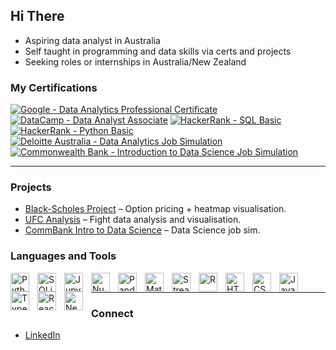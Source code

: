 ## Hi There 
- Aspiring data analyst in Australia
- Self taught in programming and data skills via certs and projects
- Seeking roles or internships in Australia/New Zealand

### My Certifications
[![Google - Data Analytics Professional Certificate](https://img.shields.io/badge/Google-Data%20Analytics%20Professional%20Certificate-blue?style=flat-square)](https://www.credly.com/badges/d66fac85-e652-4273-b5af-70fd22e7120a/linked_in_profile)
[![DataCamp - Data Analyst Associate](https://img.shields.io/badge/DataCamp-Data%20Analyst%20Associate-blue?style=flat-square)](https://www.datacamp.com/certificate/DAA0010500042986)
[![HackerRank - SQL Basic](https://img.shields.io/badge/HackerRank-SQL%20Basic-blue?style=flat-square)](https://www.hackerrank.com/certificates/02455b3e5eb1)
[![HackerRank - Python Basic](https://img.shields.io/badge/HackerRank-Python%20Basic-blue?style=flat-square)](https://www.hackerrank.com/certificates/cd802f904d60)
[![Deloitte Australia - Data Analytics Job Simulation](https://img.shields.io/badge/Deloitte%20Australia-Data%20Analytics%20Job%20Simulation-blue?style=flat-square)](https://www.theforage.com/completion-certificates/9PBTqmSxAf6zZTseP/io9DzWKe3PTsiS6GG_9PBTqmSxAf6zZTseP_68c665d8c5c1406e81f0ecaf_1760943656182_completion_certificate.pdf)
[![Commonwealth Bank - Introduction to Data Science Job Simulation](https://img.shields.io/badge/Commonwealth%20Bank-Introduction%20to%20Data%20Science%20Job%20Simulation-blue?style=flat-square)](https://www.theforage.com/completion-certificates/2sNmYuurxgpFYawco/smwfytX3mcLboA9bf_2sNmYuurxgpFYawco_68c665d8c5c1406e81f0ecaf_1758016205093_completion_certificate.pdf)

---

### Projects
- [Black-Scholes Project](https://github.com/undisputedgoat/Black-Scholes-Project) – Option pricing + heatmap visualisation.  
- [UFC Analysis](https://github.com/undisputedgoat/UFC-Analysis) – Fight data analysis and visualisation.  
- [CommBank Intro to Data Science](https://github.com/undisputedgoat/CommBank-Introduction-to-Data-Science) – Data Science job sim.

### Languages and Tools
<img align="left" alt="Python" width="30px" style="padding-right:10px;" src="https://cdn.jsdelivr.net/gh/devicons/devicon/icons/python/python-original.svg"/>
<img align="left" alt="SQLite" width="30px" style="padding-right:10px;" src="https://cdn.jsdelivr.net/gh/devicons/devicon/icons/sqlite/sqlite-original.svg"/>
<img align="left" alt="Jupyter" width="30px" style="padding-right:10px;" src="https://cdn.jsdelivr.net/gh/devicons/devicon/icons/jupyter/jupyter-original-wordmark.svg"/>
<img align="left" alt="NumPy" width="30px" style="padding-right:10px;" src="https://cdn.jsdelivr.net/gh/devicons/devicon/icons/numpy/numpy-original.svg"/>
<img align="left" alt="Pandas" width="30px" style="padding-right:10px;" src="https://cdn.jsdelivr.net/gh/devicons/devicon/icons/pandas/pandas-original.svg"/>
<img align="left" alt="Matplotlib" width="30px" style="padding-right:10px;" src="https://cdn.jsdelivr.net/gh/devicons/devicon/icons/matplotlib/matplotlib-original.svg"/>
<img align="left" alt="Streamlit" width="30px" style="padding-right:10px;" src="https://cdn.jsdelivr.net/gh/devicons/devicon/icons/streamlit/streamlit-original.svg"/>
<img align="left" alt="R" width="30px" style="padding-right:10px;" src="https://cdn.jsdelivr.net/gh/devicons/devicon/icons/r/r-original.svg"/>
<img align="left" alt="HTML5" width="30px" style="padding-right:10px;" src="https://cdn.jsdelivr.net/gh/devicons/devicon/icons/html5/html5-original.svg"/>
<img align="left" alt="CSS3" width="30px" style="padding-right:10px;" src="https://cdn.jsdelivr.net/gh/devicons/devicon/icons/css3/css3-original.svg"/>
<img align="left" alt="JavaScript" width="30px" style="padding-right:10px;" src="https://cdn.jsdelivr.net/gh/devicons/devicon/icons/javascript/javascript-original.svg"/>
<img align="left" alt="TypeScript" width="30px" style="padding-right:10px;" src="https://cdn.jsdelivr.net/gh/devicons/devicon/icons/typescript/typescript-original.svg"/>
<img align="left" alt="React" width="30px" style="padding-right:10px;" src="https://cdn.jsdelivr.net/gh/devicons/devicon/icons/react/react-original.svg"/>
<img align="left" alt="Next.js" width="30px" style="padding-right:10px;" src="https://cdn.jsdelivr.net/gh/devicons/devicon/icons/nextjs/nextjs-original.svg"/>
<br />

---

### Connect
- [LinkedIn](https://www.linkedin.com/in/bestasianman/)

